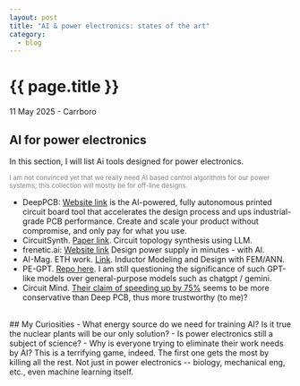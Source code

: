 ```yaml
---
layout: post
title: "AI & power electronics: states of the art"
category: 
  - blog
---
```


{{ page.title }}
================

<p class="meta">11 May 2025 - Carrboro</p>

## AI for power electronics
In this section, I will list Ai tools designed for power electronics. 

<p style="color: gray; font-size: smaller;">I am not convinced yet that we really need AI based control algorithms for our power systems; this collection will mostly be for off-line designs.</p>


- DeepPCB: [Website link](https://deeppcb.ai/) is the AI-powered, fully autonomous printed circuit board tool that accelerates the design process and ups industrial-grade PCB performance. Create and scale your product without compromise, and only pay for what you use.
- CircuitSynth. [Paper link](https://arxiv.org/abs/2407.10977). Circuit topology synthesis using LLM.
- frenetic.ai: [Website link](https://www.frenetic.ai/) Design power supply in minutes - with AI.
- AI-Mag. ETH work. [Link](https://ai-mag.github.io/). Inductor Modeling and Design with FEM/ANN.
- PE-GPT. [Repo here](https://github.com/XinzeLee/PE-GPT). I am still questioning the significance of such GPT-like models over general-purpose models such as chatgpt / gemini. 
- Circuit Mind. [Their claim of speeding up by 75%](https://www.circuitmind.io/) seems to be more conservative than Deep PCB, thus more trustworthy (to me)?

<br>
## My Curiosities
- What energy source do we need for training AI? Is it true the nuclear plants will be our only solution?
- Is power electronics still a subject of science? 
- Why is everyone trying to eliminate their work needs by AI? This is a terrifying game, indeed. The first one gets the most by killing all the rest. Not just in power electronics -- biology, mechanical eng, etc., even machine learning itself. 
